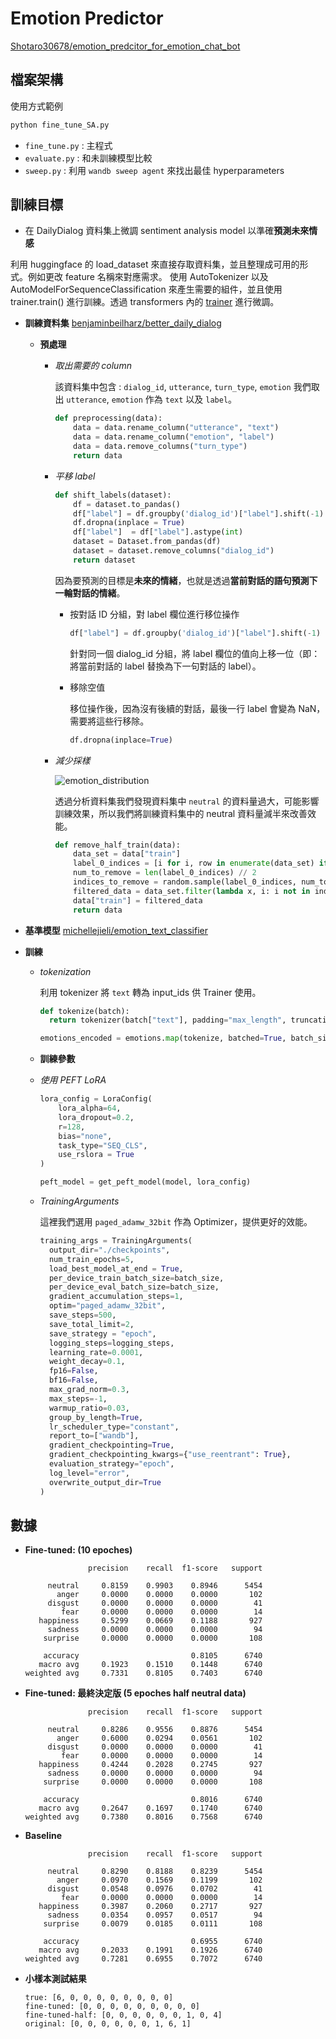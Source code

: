 # Emotion Predictor

[Shotaro30678/emotion_predcitor_for_emotion_chat_bot](https://huggingface.co/Shotaro30678/emotion_predcitor_for_emotion_chat_bot)

## 檔案架構

使用方式範例

```bash
python fine_tune_SA.py
```
- `fine_tune.py` : 主程式 
- `evaluate.py` : 和未訓練模型比較
- `sweep.py` : 利用 `wandb sweep agent` 來找出最佳 hyperparameters

## 訓練目標

- 在 DailyDialog 資料集上微調 sentiment analysis model 以準確**預測未來情感**

利用 huggingface 的 load_dataset 來直接存取資料集，並且整理成可用的形式。例如更改 feature 名稱來對應需求。
使用 AutoTokenizer 以及 AutoModelForSequenceClassification 來產生需要的組件，並且使用 trainer.train() 進行訓練。透過 transformers 內的 [trainer](https://huggingface.co/docs/transformers/main/en/main_classes/trainer) 進行微調。

  - **訓練資料集** [benjaminbeilharz/better_daily_dialog](https://huggingface.co/datasets/benjaminbeilharz/better_daily_dialog)

    - **預處理**

      - *取出需要的 column*

        該資料集中包含 : `dialog_id`, `utterance`, `turn_type`, `emotion`
        我們取出 `utterance`, `emotion` 作為 `text` 以及 `label`。

        ```python
        def preprocessing(data):
            data = data.rename_column("utterance", "text")
            data = data.rename_column("emotion", "label")
            data = data.remove_columns("turn_type")
            return data
        ```

      - *平移 label*

        ```python
        def shift_labels(dataset):
            df = dataset.to_pandas()
            df["label"] = df.groupby('dialog_id')["label"].shift(-1)
            df.dropna(inplace = True)
            df["label"]  = df["label"].astype(int)
            dataset = Dataset.from_pandas(df)
            dataset = dataset.remove_columns("dialog_id")
            return dataset
        ```

        因為要預測的目標是**未來的情緒**，也就是透過**當前對話的語句預測下一輪對話的情緒**。

        - 按對話 ID 分組，對 label 欄位進行移位操作

          ```python
          df["label"] = df.groupby('dialog_id')["label"].shift(-1)
          ```

          針對同一個 dialog_id 分組，將 label 欄位的值向上移一位（即：將當前對話的 label 替換為下一句對話的 label）。

        - 移除空值
  
          移位操作後，因為沒有後續的對話，最後一行 label 會變為 NaN，需要將這些行移除。
          ```python
          df.dropna(inplace=True)
          ```
      - *減少採樣*

		![emotion_distribution](https://github.com/user-attachments/assets/77fcd647-d524-4181-82fe-131e461a0e86)

        透過分析資料集我們發現資料集中 `neutral` 的資料量過大，可能影響訓練效果，所以我們將訓練資料集中的 neutral 資料量減半來改善效能。

        ```python
        def remove_half_train(data):
            data_set = data["train"]
            label_0_indices = [i for i, row in enumerate(data_set) if row['label'] == 0]
            num_to_remove = len(label_0_indices) // 2
            indices_to_remove = random.sample(label_0_indices, num_to_remove)
            filtered_data = data_set.filter(lambda x, i: i not in indices_to_remove, with_indices=True)
            data["train"] = filtered_data
            return data
        ```

  - **基準模型** [michellejieli/emotion_text_classifier](https://huggingface.co/michellejieli/emotion_text_classifier) 

  - **訓練**
    - *tokenization*
  
      利用 tokenizer 將 `text` 轉為 input_ids 供 Trainer 使用。

	  ```python
	  def tokenize(batch):
      	return tokenizer(batch["text"], padding="max_length", truncation=True)

	  emotions_encoded = emotions.map(tokenize, batched=True, batch_size=None)
	  ```

	- **訓練參數**

    - *使用 PEFT LoRA*

      ```python
      lora_config = LoraConfig(
          lora_alpha=64,
          lora_dropout=0.2,
          r=128,
          bias="none",
          task_type="SEQ_CLS",
          use_rslora = True
      )

      peft_model = get_peft_model(model, lora_config)
      ```

    - *TrainingArguments*

		這裡我們選用 `paged_adamw_32bit` 作為 Optimizer，提供更好的效能。

	    ```python
	    training_args = TrainingArguments(
          output_dir="./checkpoints",
          num_train_epochs=5,
          load_best_model_at_end = True,
          per_device_train_batch_size=batch_size,
          per_device_eval_batch_size=batch_size,
          gradient_accumulation_steps=1,
          optim="paged_adamw_32bit",
          save_steps=500,
          save_total_limit=2,
          save_strategy = "epoch",
          logging_steps=logging_steps,
          learning_rate=0.0001,
          weight_decay=0.1,
          fp16=False,
          bf16=False,
          max_grad_norm=0.3,
          max_steps=-1,
          warmup_ratio=0.03,
          group_by_length=True,
          lr_scheduler_type="constant",
          report_to=["wandb"],
          gradient_checkpointing=True,
          gradient_checkpointing_kwargs={"use_reentrant": True},
          evaluation_strategy="epoch",
          log_level="error",
          overwrite_output_dir=True
      )
	    ```

## 數據
- **Fine-tuned: (10 epoches)**
  ```
                precision    recall  f1-score   support
  
       neutral     0.8159    0.9903    0.8946      5454
         anger     0.0000    0.0000    0.0000       102
       disgust     0.0000    0.0000    0.0000        41
          fear     0.0000    0.0000    0.0000        14
     happiness     0.5299    0.0669    0.1188       927
       sadness     0.0000    0.0000    0.0000        94
      surprise     0.0000    0.0000    0.0000       108
  
      accuracy                         0.8105      6740
     macro avg     0.1923    0.1510    0.1448      6740
  weighted avg     0.7331    0.8105    0.7403      6740
  ```
- **Fine-tuned: 最終決定版 (5 epoches half neutral data)**

  ```
                precision    recall  f1-score   support
  
       neutral     0.8286    0.9556    0.8876      5454
         anger     0.6000    0.0294    0.0561       102
       disgust     0.0000    0.0000    0.0000        41
          fear     0.0000    0.0000    0.0000        14
     happiness     0.4244    0.2028    0.2745       927
       sadness     0.0000    0.0000    0.0000        94
      surprise     0.0000    0.0000    0.0000       108
  
      accuracy                         0.8016      6740
     macro avg     0.2647    0.1697    0.1740      6740
  weighted avg     0.7380    0.8016    0.7568      6740
  ```
- **Baseline**

  ```
                precision    recall  f1-score   support
  
       neutral     0.8290    0.8188    0.8239      5454
         anger     0.0970    0.1569    0.1199       102
       disgust     0.0548    0.0976    0.0702        41
          fear     0.0000    0.0000    0.0000        14
     happiness     0.3987    0.2060    0.2717       927
       sadness     0.0354    0.0957    0.0517        94
      surprise     0.0079    0.0185    0.0111       108
  
      accuracy                         0.6955      6740
     macro avg     0.2033    0.1991    0.1926      6740
  weighted avg     0.7281    0.6955    0.7072      6740
  ```
- **小樣本測試結果**

  ```
  true: [6, 0, 0, 0, 0, 0, 0, 0, 0] 
  fine-tuned: [0, 0, 0, 0, 0, 0, 0, 0, 0] 
  fine-tuned-half: [0, 0, 0, 0, 0, 0, 1, 0, 4] 
  original: [0, 0, 0, 0, 0, 0, 1, 6, 1]
  ```
